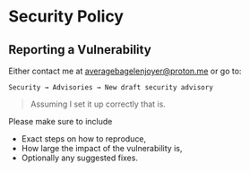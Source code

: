 # Security Policy

## Reporting a Vulnerability

Either contact me at averagebagelenjoyer@proton.me or go to:

```
Security → Advisories → New draft security advisory
```

> Assuming I set it up correctly that is.

Please make sure to include
- Exact steps on how to reproduce,
- How large the impact of the vulnerability is,
- Optionally any suggested fixes.

